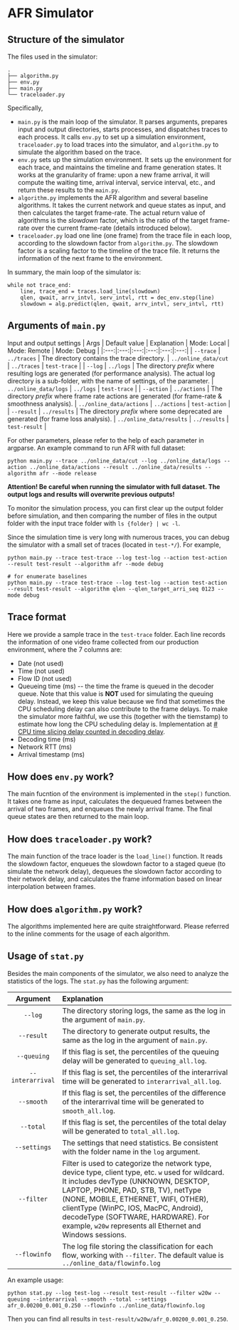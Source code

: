 # AFR Simulator

## Structure of the simulator

The files used in the simulator:
```
.
├── algorithm.py
├── env.py
├── main.py
└── traceloader.py
```
Specifically,
- `main.py` is the main loop of the simulator. It parses arguments, prepares input and output directories, starts processes, and dispatches traces to each process. It calls `env.py` to set up a simulation environment, `traceloader.py` to load traces into the simulator, and `algorithm.py` to simulate the algorithm based on the trace.
- `env.py` sets up the simulation environment. It sets up the environment for each trace, and maintains the timeline and frame generation states. It works at the granularity of frame: upon a new frame arrival, it will compute the waiting time, arrival interval, service interval, etc., and return these results to the `main.py`.
- `algorithm.py` implements the AFR algorithm and several baseline algorithms. It takes the current network and queue states as input, and then calculates the target frame-rate. The actual return value of algorithms is the *slowdown* factor, which is the ratio of the target frame-rate over the current frame-rate (details introduced below).
- `traceloader.py` load one line (one frame) from the trace file in each loop, according to the slowdown factor from `algorithm.py`. The slowdown factor is a scaling factor to the timeline of the trace file. It returns the information of the next frame to the environment.

In summary, the main loop of the simulator is:
```
while not trace_end:
    line, trace_end = traces.load_line(slowdown)
    qlen, qwait, arrv_intvl, serv_intvl, rtt = dec_env.step(line)
    slowdown = alg.predict(qlen, qwait, arrv_intvl, serv_intvl, rtt)
```

## Arguments of `main.py`

Input and output settings
| Args | Default value | Explanation | Mode: Local | Mode: Remote | Mode: Debug | 
|:---:|:---:|:---:|:---:|:---:|:---:|
| `--trace` | `../traces` | The directory contains the trace directory. | `../online_data/cut` | `../traces` | `test-trace` |
| `--log` | `../logs` | The directory *prefix* where resulting logs are generated (for performance analysis). The actual log directory is a sub-folder, with the name of settings, of the parameter. | `../online_data/logs` | `../logs` | `test-trace` |
| `--action` | `../actions` | The directory *prefix* where frame rate actions are generated (for frame-rate & smoothness analysis). | `../online_data/actions` | `../actions` | `test-action` |
| `--result` | `../results` | The directory *prefix* where some deprecated are generated (for frame loss analysis). | `../online_data/results` | `../results` | `test-result` |

For other parameters, please refer to the help of each parameter in argparse. An example command to run AFR with full dataset:
```
python main.py --trace ../online_data/cut --log ../online_data/logs --action ../online_data/actions --result ../online_data/results --algorithm afr --mode release
```
**Attention! Be careful when running the simulator with full dataset. The output logs and results will overwrite previous outputs!**

To monitor the simulation process, you can first clear up the output folder before simulation, and then comparing the number of files in the output folder with the input trace folder with `ls {folder} | wc -l`.

Since the simulation time is very long with numerous traces, you can debug the simulator with a small set of traces (located in `test-*/`). For example,
```
python main.py --trace test-trace --log test-log --action test-action --result test-result --algorithm afr --mode debug

# for enumerate baselines
python main.py --trace test-trace --log test-log --action test-action --result test-result --algorithm qlen --qlen_target_arri_seq 0123 --mode debug
```
## Trace format
Here we provide a sample trace in the `test-trace` folder. Each line records the information of one video frame collected from our production environment, where the 7 columns are:
* Date (not used)
* Time (not used)
* Flow ID (not used)
* Queueing time (ms) -- the time the frame is queued in the decoder queue. Note that this value is **NOT** used for simulating the queuing delay. Instead, we keep this value because we find that sometimes the CPU scheduling delay can also contribute to the frame delays. To make the simulator more faithful, we use this (together with the tiemstamp) to estimate how long the CPU scheduling delay is. Implementation at [# CPU time slicing delay counted in decoding delay](https://github.com/transys-project/afr/blob/f758c4b63e9d41a44e3d258a5d85c187a03fc5de/sim/traceloader.py#L31-L35).
* Decoding time (ms)
* Network RTT (ms)
* Arrival timestamp (ms)

## How does `env.py` work?
The main fucntion of the environment is implemented in the `step()` function. It takes one frame as input, calculates the dequeued frames between the arrival of two frames, and enqueues the newly arrival frame. The final queue states are then returned to the main loop.

## How does `traceloader.py` work?
The main function of the trace loader is the `load_line()` function. It reads the slowdown factor, enqueues the slowdown factor to a staged queue (to simulate the network delay), dequeues the slowdown factor according to their network delay, and calculates the frame information based on linear interpolation between frames.

## How does `algorithm.py` work?
The algorithms implemented here are quite straightforward. Please referred to the inline comments for the usage of each algorithm.

## Usage of `stat.py`
Besides the main components of the simulator, we also need to analyze the statistics of the logs. The `stat.py` has the following argument:

|Argument|Explanation|
|:---:|:---|
|`--log`| The directory storing logs, the same as the log in the argument of `main.py`.|
|`--result`| The directory to generate output results, the same as the log in the argument of `main.py`.|
|`--queuing`| If this flag is set, the percentiles of the queuing delay will be generated to `queuing_all.log`. |
|`--interarrival`| If this flag is set, the percentiles of the interarrival time will be generated to `interarrival_all.log`. |
|`--smooth`| If this flag is set, the percentiles of the difference of the interarrival time will be generated to `smooth_all.log`. |
|`--total`| If this flag is set, the percentiles of the total delay will be generated to `total_all.log`. |
|`--settings`| The settings that need statistics. Be consistent with the folder name in the `log` argument. |
|`--filter`| Filter is used to categorize the network type, device type, client type, etc. `w` used for wildcard. It includes devType (UNKNOWN, DESKTOP, LAPTOP, PHONE, PAD, STB, TV), netType (NONE, MOBILE, ETHERNET, WIFI, OTHER), clientType (WinPC, IOS, MacPC, Android), decodeType (SOFTWARE, HARDWARE). For example, `w20w` represents all Ethernet and Windows sessions. |
|`--flowinfo`| The log file storing the classification for each flow, working with `--filter`. The default value is `../online_data/flowinfo.log` |

An example usage:
```
python stat.py --log test-log --result test-result --filter w20w --queuing --interarrival --smooth --total --settings afr_0.00200_0.001_0.250 --flowinfo ../online_data/flowinfo.log
```
Then you can find all results in `test-result/w20w/afr_0.00200_0.001_0.250`.